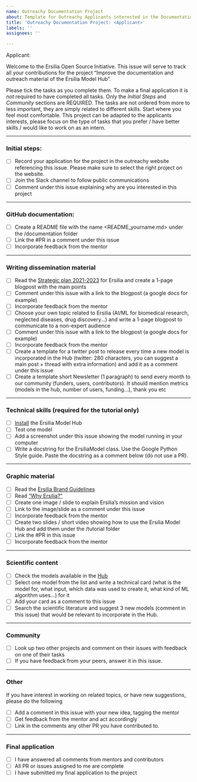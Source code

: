 ```yaml
---
name: Outreachy Documentation Project
about: Template for Outreachy Applicants interested in the Documentation project
title: 'Outreachy Documentation Project: <Applicant>'
labels: ''
assignees: ''

---
```


Applicant: <applicant github handle>
  
Welcome to the Ersilia Open Source Initiative. This issue will serve to track all your contributions for the project “Improve the documentation and outreach material of the Ersilia Model Hub”.
  
Please tick the tasks as you complete them. To make a final application it is *not* required to have completed all tasks. Only the *Initial Steps* and *Community* sections are REQUIRED. The tasks are not ordered from more to less important, they are simply related to different skills. Start where you feel most comfortable. This project can be adapted to the applicants interests, please focus on the type of tasks that you prefer / have better skills / would like to work on as an intern.

---
### Initial steps:
- [ ] Record your application for the project in the outreachy website referencing this issue. Please make sure to select the right project on the website.
- [ ] Join the Slack channel to follow public communications
- [ ] Comment under this issue explaining why are you interested in this project
---
### GitHub documentation:
- [ ] Create a README file with the name <README_yourname.md> under the /documentation folder
- [ ] Link the #PR in a comment under this issue
- [ ] Incorporate feedback from the mentor
---
### Writing dissemination material
- [ ] Read the [Strategic plan 2021-2023](https://ersilia.gitbook.io/ersilia-wiki/) for Ersilia and create a 1-page blogpost with the main points
- [ ] Comment under this issue with a link to the blogpost (a google docs for example)
- [ ] Incorporate feedback from the mentor
- [ ] Choose your own topic related to Ersilia (AI/ML for biomedical research, neglected diseases, drug discovery…) and write a 1-page blogpost to communicate to a non-expert audience
- [ ] Comment under this issue with a link to the blogpost (a google docs for example)
- [ ] Incorporate feedback from the mentor
- [ ] Create a template for a twitter post to release every time a new model is incorporated in the Hub (twitter: 280 characters, you can suggest a main post +  thread with extra information) and add it as a comment under this issue
- [ ] Create a template short Newsletter (1 paragraph) to send every month to our community (funders, users, contributors). It should mention metrics (models in the hub, number of users, funding…), thank you etc 
---
### Technical skills (required for the tutorial only)
- [ ] [Install](https://ersilia.gitbook.io/ersilia-book/quick-start/installation) the Ersilia Model Hub
- [ ] Test one model
- [ ] Add a screenshot under this issue showing the model running in your computer
- [ ] Write a docstring for the ErsiliaModel class. Use the Google Python Style guide. Paste the docstring as a comment below (do not use a PR).
---
### Graphic material
- [ ] Read the [Ersilia Brand Guidelines](https://medium.com/ersiliaio/ersilia-open-source-initiative-brand-guidelines-130fe53104f5)
- [ ] Read [“Why Ersilia?”](https://ersilia.gitbook.io/ersilia-wiki/)
- [ ] Create one image / slide to explain Ersilia’s mission and vision
- [ ] Link to the image/slide as a comment under this issue
- [ ] Incorporate feedback from the mentor
- [ ] Create two slides / short video showing how to use the Ersilia Model Hub and add them under the /tutorial folder 
- [ ] Link the #PR in this issue
- [ ] Incorporate feedback from the mentor
---
### Scientific content
- [ ] Check the models available in the [Hub](https://airtable.com/shrXfZ8pqro0jjcsG/tblZGe2a2XeBxrEHP/viwd5XJVLslkE11Tg)
- [ ] Select one model from the list and write a technical card (what is the model for, what input, which data was used to create it, what kind of ML algorithm uses…) for it
- [ ] Add your card as a comment to this issue
- [ ] Search the scientific literature and suggest 3 new models (comment in this issue) that would be relevant to incorporate in the Hub.
---
### Community
- [ ] Look up two other projects and comment on their issues with feedback on one of their tasks
- [ ] If you have feedback from your peers, answer it in this issue.
---
### Other
If you have interest in working on related topics, or have new suggestions, please do the following
- [ ] Add a comment in this issue with your new idea, tagging the mentor 
- [ ] Get feedback from the mentor and act accordingly
- [ ] Link in the comments any other PR you have contributed to.
---
### Final application
- [ ] I have answered all comments from mentors and contributors
- [ ] All PR or issues assigned to me are complete
- [ ] I have submitted my final application to the project
